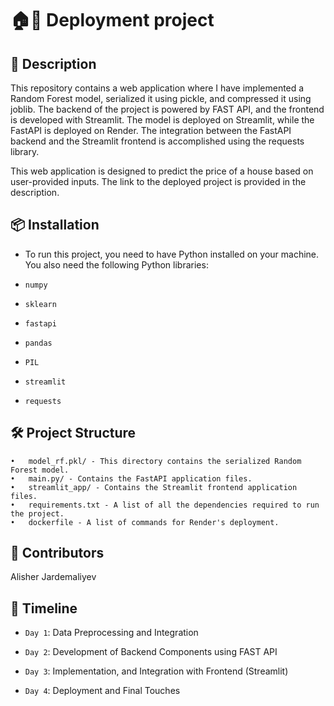 # 🏠🏢 Deployment project

## 📜 Description


This repository contains a web application where I have implemented a Random Forest model, serialized it using pickle, 
and compressed it using joblib. The backend of the project is powered by FAST API, and the frontend is developed with Streamlit.
The model is deployed on Streamlit, while the FastAPI is deployed on Render. The integration between the FastAPI backend 
and the Streamlit frontend is accomplished using the requests library. 

This web application is designed to predict the price of a house based on user-provided inputs. 
The link to the deployed project is provided in the description.



## 📦 Installation
 
- To run this project, you need to have Python installed on your machine.
  You also need the following Python libraries:

- `numpy`

- `sklearn`

- `fastapi`

- `pandas`

- `PIL`

- `streamlit`

- `requests`


## 🛠️ Project Structure

	•	model_rf.pkl/ - This directory contains the serialized Random Forest model.
	•	main.py/ - Contains the FastAPI application files.
	•	streamlit_app/ - Contains the Streamlit frontend application files.
	•	requirements.txt - A list of all the dependencies required to run the project.
	•	dockerfile - A list of commands for Render's deployment.


## 👥 Contributors

Alisher Jardemaliyev 


## 📅 Timeline

- `Day 1`: Data Preprocessing and Integration

- `Day 2`: Development of Backend Components using FAST API

- `Day 3`: Implementation, and Integration with Frontend (Streamlit)

- `Day 4`: Deployment and Final Touches